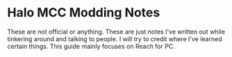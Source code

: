 # Halo MCC Modding Notes
These are not official or anything. These are just notes I've written out while tinkering around and talking to people. I will try to credit where I've learned certain things. This guide mainly focuses on Reach for PC.